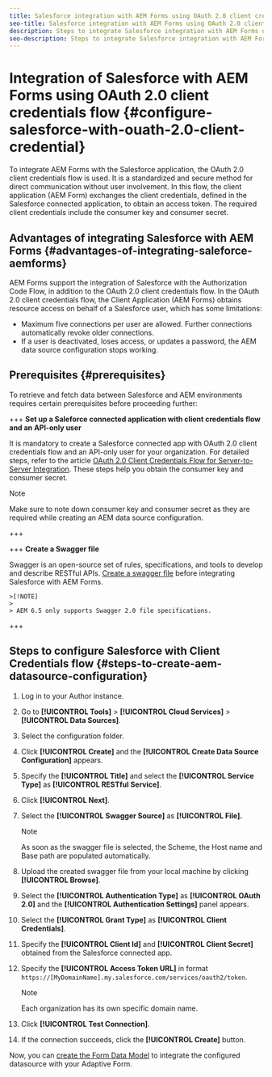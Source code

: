 ```yaml
---
title: Salesforce integration with AEM Forms using OAuth 2.0 client credentials flow
seo-title: Salesforce integration with AEM Forms using OAuth 2.0 client credentials flow
description: Steps to integrate Salesforce integration with AEM Forms using OAuth 2.0 client credentials flow
seo-description: Steps to integrate Salesforce integration with AEM Forms using OAuth 2.0 client credentials flow
---
```


# Integration of Salesforce with AEM Forms using OAuth 2.0 client credentials flow  {#configure-salesforce-with-ouath-2.0-client-credential}

To integrate AEM Forms with the Salesforce application, the OAuth 2.0 client credentials flow is used. It is a standardized and secure method for direct communication without user involvement. In this flow, the client application (AEM Form) exchanges the client credentials, defined in the Salesforce connected application, to obtain an access token. The required client credentials include the consumer key and consumer secret.
 
## Advantages of integrating Salesforce with  AEM Forms {#advantages-of-integrating-saleforce-aemforms}

AEM Forms support the integration of Salesforce with the Authorization Code Flow, in addition to the OAuth 2.0 client credentials flow. In the OAuth 2.0 client credentials flow, the Client Application (AEM Forms) obtains resource access on behalf of a Salesforce user, which has some limitations:

* Maximum five connections per user are allowed. Further connections automatically revoke older connections.
* If a user is deactivated, loses access, or updates a password, the AEM data source configuration stops working.

## Prerequisites {#prerequisites}

To retrieve and fetch data between Salesforce and AEM environments requires certain prerequisites before proceeding further:

+++ **Set up a Saleforce connected application with client credentials flow and an API-only user**

It is mandatory to create a Salesforce connected app with OAuth 2.0 client credentials flow and an API-only user for your organization. For detailed steps, refer to the article [OAuth 2.0 Client Credentials Flow for Server-to-Server Integration](https://help.salesforce.com/s/articleView?id=sf.connected_app_client_credentials_setup.htm&type=5). These steps help you obtain the consumer key and consumer secret.

>[!NOTE]
>
> Make sure to note down consumer key and consumer secret as they are required while creating an AEM data source configuration.

+++

+++ **Create a Swagger file**

Swagger is an open-source set of rules, specifications, and tools to develop and describe RESTful APIs. [Create a swagger file](https://experienceleague.adobe.com/docs/experience-manager-learn/cloud-service/forms/integrate-with-salesforce/describe-rest-api.html) before integrating Salesforce with AEM Forms.   

    >[!NOTE]
    >
    > AEM 6.5 only supports Swagger 2.0 file specifications.

+++

## Steps to configure Salesforce with Client Credentials flow {#steps-to-create-aem-datasource-configuration}

1. Log in to your Author instance.
1. Go to **[!UICONTROL Tools]** > **[!UICONTROL Cloud Services]** > **[!UICONTROL Data Sources]**.
1. Select the configuration folder.
1. Click **[!UICONTROL Create]** and the **[!UICONTROL Create Data Source Configuration]** appears.
1. Specify the **[!UICONTROL Title]** and select the **[!UICONTROL Service Type]** as **[!UICONTROL RESTful Service]**.
1. Click **[!UICONTROL Next]**.
1. Select the **[!UICONTROL Swagger Source]** as **[!UICONTROL File].** 
    >[!NOTE]
    >
    > As soon as the swagger file is selected, the Scheme, the Host name and Base path are populated automatically.

1. Upload the created swagger file from your local machine by clicking **[!UICONTROL Browse]**.
1. Select the **[!UICONTROL Authentication Type]** as **[!UICONTROL OAuth 2.0]** and the **[!UICONTROL Authentication Settings]** panel appears.
1. Select the **[!UICONTROL Grant Type]** as **[!UICONTROL Client Credentials]**.
1. Specify the **[!UICONTROL Client Id]** and **[!UICONTROL Client Secret]** obtained from the Salesforce connected app.
1. Specify the **[!UICONTROL Access Token URL]** in format 
`https://[MyDomainName].my.salesforce.com/services/oauth2/token`.

    >[!NOTE]
    >
    > Each organization has its own specific domain name. 

1. Click **[!UICONTROL Test Connection]**.
1. If the connection succeeds, click the **[!UICONTROL Create]** button.

Now, you can [create the Form Data Model](https://experienceleague.adobe.com/docs/experience-manager-65/forms/form-data-model/create-form-data-models.html?lang=en) to integrate the configured datasource with your Adaptive Form.


